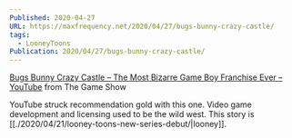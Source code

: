```yaml
---
Published: 2020-04-27
URL: https://maxfrequency.net/2020/04/27/bugs-bunny-crazy-castle/
tags:
  - LooneyToons
Publication: 2020/04/27/bugs-bunny-crazy-castle/
---
```

[Bugs Bunny Crazy Castle – The Most Bizarre Game Boy Franchise Ever – YouTube](https://www.youtube.com/watch?v=iR9_Z8iBCu4) from The Game Show

YouTube struck recommendation gold with this one. Video game development and licensing used to be the wild west. This story is [[./2020/04/21/looney-toons-new-series-debut/|looney]].